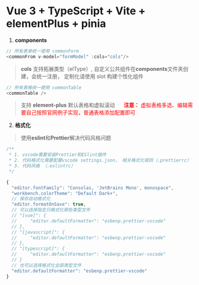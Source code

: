 # Vue 3 + TypeScript + Vite + elementPlus + pinia

1. **components**

```js
// 所有表单统一使用 commonForm
<commonFrom v-model="formModel" :cols="cols"/>
```

> **cols** 支持拓展类型（elType）, 自定义公共组件在**components**文件夹创建，会统一注册， 定制化请使用 slot 构建个性化组件

```js
// 所有表格统一使用 commonTable
<commonTable />
```

> 支持 **element-plus** 默认表格和虚拟滚动 <span style=" margin-left: 20px;color: red;">**注意：** 虚拟表格多选、编辑需要自己按照官网例子实现，普通表格添加配置即可</span>

2. **格式化**

> 使用**eslint**和**Prettier**解决代码风格问题

```js
/**
 * 1. vscode需要安装Prettier和ESlint插件
 * 2. 代码格式化需要配置vscode settings.json， 相关格式化规则（.prettierrc）
 * 3. 代码风格 （.eslintrc）
 */

{
  "editor.fontFamily": "Consolas, 'JetBrains Mono', monospace",
  "workbench.colorTheme": "Default Dark+",
  // 保存自动格式化
  "editor.formatOnSave": true,
  // 可以选择指定只格式化那些类型文件
  // "[vue]": {
  //     "editor.defaultFormatter": "esbenp.prettier-vscode"
  // },
  // "[javascript]": {
  //     "editor.defaultFormatter": "esbenp.prettier-vscode"
  // },
  // "[typescript]": {
  //     "editor.defaultFormatter": "esbenp.prettier-vscode"
  // }
  // 也可以选择格式化全部类型文件
  "editor.defaultFormatter": "esbenp.prettier-vscode"
}
```
